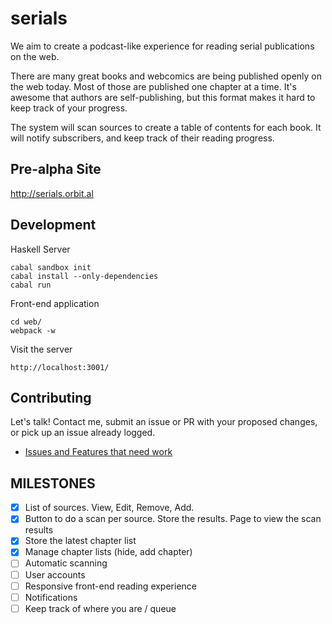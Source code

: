 serials
=========

We aim to create a podcast-like experience for reading serial publications on the web. 

There are many great books and webcomics are being published openly on the web today. Most of those are published one chapter at a time. It's awesome that authors are self-publishing, but this format makes it hard to keep track of your progress. 

The system will scan sources to create a table of contents for each book. It will notify subscribers, and keep track of their reading progress.

Pre-alpha Site
--------------

http://serials.orbit.al

Development
-----------

Haskell Server

    cabal sandbox init
    cabal install --only-dependencies
    cabal run

Front-end application
  
    cd web/
    webpack -w

Visit the server
  
    http://localhost:3001/

Contributing
------------

Let's talk! Contact me, submit an issue or PR with your proposed changes, or pick up an issue already logged. 

* [Issues and Features that need work](https://github.com/seanhess/serials/issues)

MILESTONES
----------

- [x] List of sources. View, Edit, Remove, Add. 
- [x] Button to do a scan per source. Store the results. Page to view the scan results
- [x] Store the latest chapter list
- [x] Manage chapter lists (hide, add chapter)
- [ ] Automatic scanning
- [ ] User accounts
- [ ] Responsive front-end reading experience
- [ ] Notifications
- [ ] Keep track of where you are / queue
